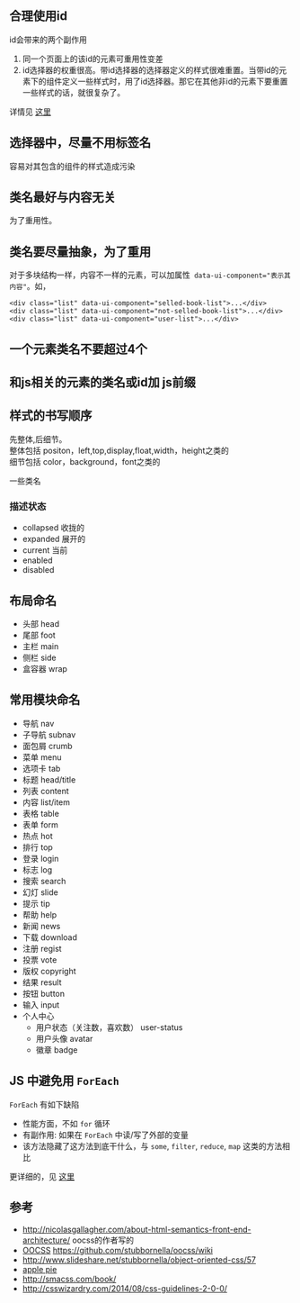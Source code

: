 ## 合理使用id
id会带来的两个副作用
1. 同一个页面上的该id的元素可重用性变差
1. id选择器的权重很高。带id选择器的选择器定义的样式很难重置。当带id的元素下的组件定义一些样式时，用了id选择器。那它在其他非id的元素下要重置一些样式的话，就很复杂了。

详情见 [这里](http://csswizardry.com/2011/09/when-using-ids-can-be-a-pain-in-the-class/)

## 选择器中，尽量不用标签名
容易对其包含的组件的样式造成污染

## 类名最好与内容无关
为了重用性。

## 类名要尽量抽象，为了重用
对于多块结构一样，内容不一样的元素，可以加属性` data-ui-component="表示其内容"`。如，
```
<div class="list" data-ui-component="selled-book-list">...</div>
<div class="list" data-ui-component="not-selled-book-list">...</div>
<div class="list" data-ui-component="user-list">...</div>
```

## 一个元素类名不要超过4个

## 和js相关的元素的类名或id加 js前缀

## 样式的书写顺序
先整体,后细节。    
整体包括 positon，left,top,display,float,width，height之类的    
细节包括 color，background，font之类的



一些类名
### 描述状态
* collapsed 收拢的
* expanded 展开的
* current 当前
* enabled
* disabled

## 布局命名
* 头部 head
* 尾部 foot
* 主栏 main
* 侧栏 side
* 盒容器 wrap
## 常用模块命名
* 导航 nav
* 子导航 subnav
* 面包屑 crumb
* 菜单 menu
* 选项卡 tab
* 标题 head/title
* 列表 content
* 内容 list/item
* 表格 table
* 表单 form
* 热点 hot
* 排行 top
* 登录 login
* 标志 log
* 搜索 search
* 幻灯 slide
* 提示 tip
* 帮助 help
* 新闻 news
* 下载 download
* 注册 regist
* 投票 vote
* 版权 copyright
* 结果 result
* 按钮 button
* 输入 input
* 个人中心
	* 用户状态（关注数，喜欢数） user-status
	* 用户头像 avatar
	* 徽章  badge

## JS 中避免用 `ForEach`
`ForEach` 有如下缺陷
* 性能方面，不如 `for` 循环
* 有副作用: 如果在 `ForEach` 中读/写了外部的变量
* 该方法隐藏了这方法到底干什么，与 `some`, `filter`, `reduce`, `map` 这类的方法相比

更详细的，见 [这里](http://aeflash.com/2014-11/avoid-foreach.html)


## 参考
* http://nicolasgallagher.com/about-html-semantics-front-end-architecture/ oocss的作者写的
* [OOCSS](https://github.com/stubbornella/oocss/wiki)
https://github.com/stubbornella/oocss/wiki
* http://www.slideshare.net/stubbornella/object-oriented-css/57
* [apple pie](http://www.apppie.org/g)
* http://smacss.com/book/
* http://csswizardry.com/2014/08/css-guidelines-2-0-0/